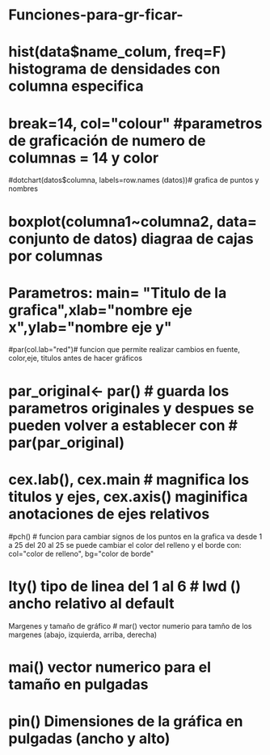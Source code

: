 # Funciones-para-gr-ficar-
# hist(data$name_colum, freq=F) histograma de densidades con columna especifica
# break=14, col="colour" #parametros de graficación de numero de columnas = 14 y color 
#dotchart(datos$columna, labels=row.names (datos))# grafica de puntos  y nombres
# boxplot(columna1~columna2, data= conjunto de datos) diagraa de cajas por columnas
# Parametros: main= "Titulo de la grafica",xlab="nombre eje x",ylab="nombre eje y"
#par(col.lab="red")# funcion que permite realizar cambios en fuente, color,eje, titulos antes de hacer gráficos
# par_original<- par() # guarda los parametros originales y despues se pueden volver a establecer con # par(par_original)
# cex.lab(), cex.main # magnifica los titulos y ejes, cex.axis() maginifica anotaciones de ejes relativos
#pch() # funcion para cambiar signos de los puntos en la grafica va desde 1 a 25 del 20 al 25 se puede cambiar el color del relleno y el borde con:
 col="color de relleno", bg="color de borde"
 # lty() tipo de linea del 1 al 6 # lwd () ancho relativo al default
 Margenes y tamaño de gráfico # mar() vector numerio para tamño de los margenes (abajo, izquierda, arriba, derecha)
 # mai() vector numerico para el tamaño en pulgadas
 # pin() Dimensiones de la gráfica en pulgadas (ancho y alto)
 
